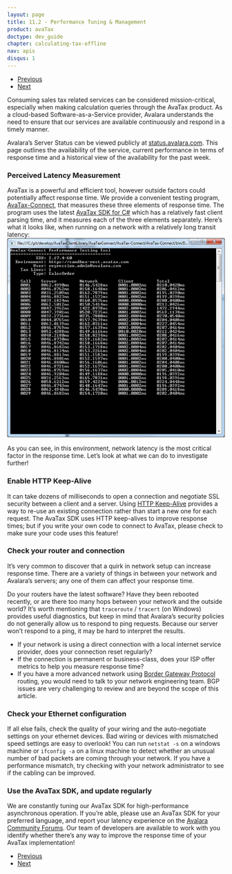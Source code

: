 ```yaml
---
layout: page
title: 11.2 - Performance Tuning & Management
product: avaTax
doctype: dev_guide
chapter: calculating-tax-offline
nav: apis
disqus: 1
---
```


<ul class="pager">
  <li class="previous"><a href="/avatax/dev-guide/understanding-and-managing-messages/"><i class="glyphicon glyphicon-chevron-left"></i>Previous</a></li>
  <li class="next"><a href="/avatax/dev-guide/calculating-tax-offline/chapter-summary/">Next<i class="glyphicon glyphicon-chevron-right"></i></a></li>
</ul>
Consuming sales tax related services can be considered mission-critical, especially when making calculation queries through the AvaTax product. As a cloud-based Software-as-a-Service provider, Avalara understands the need to ensure that our services are available continuously and respond in a timely manner.

Avalara’s Server Status can be viewed publicly at <a class="dev-guide-link" href="https://status.avalara.com<">status.avalara.com</a>. This page outlines the availability of the service, current performance in terms of response time and a historical view of the availability for the past week.

<h3>Perceived Latency Measurement</h3>
AvaTax is a powerful and efficient tool,  however outside factors could potentially affect response time.   We provide a convenient testing program, <a class="dev-guide-link" href="https://github.com/avadev/AvaTaxClientLibrary/raw/master/AvaTaxConnect.zip">AvaTax-Connect</a>, that measures these three elements of response time. The program uses the latest <a class="dev-guide-link" href="https://www.nuget.org/packages/Avalara.AvaTax/">AvaTax SDK for C#</a> which has a relatively fast client parsing time, and it measures each of the three elements separately. Here’s what it looks like, when running on a network with a relatively long transit latency:

<img class="dev-guide-pic" src="/avatax/dev-guide/calculating-tax-offline/avatax-connect.png" />

As you can see, in this environment, network latency is the most critical factor in the response time. Let’s look at what we can do to investigate further!

<h3>Enable HTTP Keep-Alive</h3>
It can take dozens of milliseconds to open a connection and negotiate SSL security between a client and a server. Using <a class="dev-guide-link" href="https://blog.stackpath.com/glossary/keep-alive/">HTTP Keep-Alive</a> provides a way to re-use an existing connection rather than start a new one for each request. The AvaTax SDK uses HTTP keep-alives to improve response times; but if you write your own code to connect to AvaTax, please check to make sure your code uses this feature!

<h3>Check your router and connection</h3>
It’s very common to discover that a quirk in network setup can increase response time. There are a variety of things in between your network and Avalara’s servers; any one of them can affect your response time.

Do your routers have the latest software? Have they been rebooted recently, or are there too many hops between your network and the outside world? It’s worth mentioning that <code>traceroute</code> / <code>tracert</code> (on Windows) provides useful diagnostics, but keep in mind that Avalara’s security policies do not generally allow us to respond to ping requests. Because our server won’t respond to a ping, it may be hard to interpret the results.

<ul class="dev-guide-list">
    <li>If your network is using a direct connection with a local internet service provider, does your connection reset regularly?</li>
    <li>If the connection is permanent or business-class, does your ISP offer metrics to help you measure response time?</li>
    <li>If you have a more advanced network using <a class="dev-guide-link" href="https://www.cisco.com/c/en/us/support/docs/ip/border-gateway-protocol-bgp/22166-bgp-trouble-main.html">Border Gateway Protocol</a> routing, you would need to talk to your network engineering team. BGP issues are very challenging to review and are beyond the scope of this article.</li>
</ul>

<h3>Check your Ethernet configuration</h3>
If all else fails, check the quality of your wiring and the auto-negotiate settings on your ethernet devices. Bad wiring or devices with mismatched speed settings are easy to overlook! You can run <code>netstat -s</code> on a windows machine or <code>ifconfig -a</code> on a linux machine to detect whether an unusual number of bad packets are coming through your network. If you have a performance mismatch, try checking with your network administrator to see if the cabling can be improved.

<h3>Use the AvaTax SDK, and update regularly</h3>
We are constantly tuning our AvaTax SDK for high-performance asynchronous operation. If you’re able, please use an AvaTax SDK for your preferred language, and report your latency experience on the <a class="dev-guide-link" href="https://community.avalara.com/avalara">Avalara Community Forums</a>. Our team of developers are available to work with you identify whether there’s any way to improve the response time of your AvaTax implementation!

<ul class="pager">
  <li class="previous"><a href="/avatax/dev-guide/understanding-and-managing-messages/"><i class="glyphicon glyphicon-chevron-left"></i>Previous</a></li>
  <li class="next"><a href="/avatax/dev-guide/calculating-tax-offline/chapter-summary/">Next<i class="glyphicon glyphicon-chevron-right"></i></a></li>
</ul>